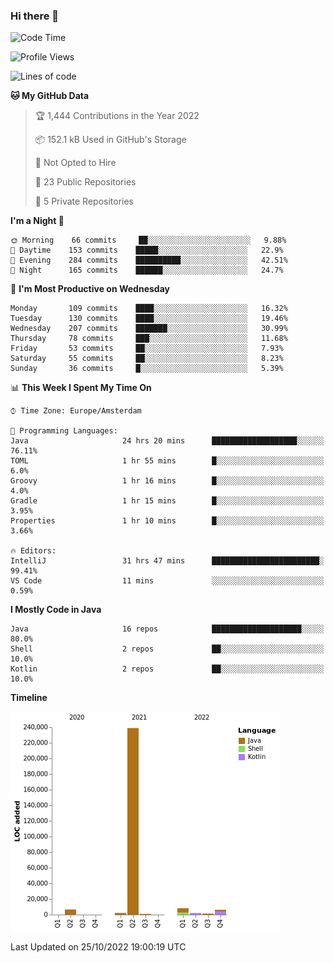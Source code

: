 ### Hi there 👋


<!--START_SECTION:waka-->
![Code Time](http://img.shields.io/badge/Code%20Time-2%2C563%20hrs%2022%20mins-blue)

![Profile Views](http://img.shields.io/badge/Profile%20Views-0-blue)

![Lines of code](https://img.shields.io/badge/From%20Hello%20World%20I%27ve%20Written-266%20Thousand%20lines%20of%20code-blue)

**🐱 My GitHub Data** 

> 🏆 1,444 Contributions in the Year 2022
 > 
> 📦 152.1 kB Used in GitHub's Storage 
 > 
> 🚫 Not Opted to Hire
 > 
> 📜 23 Public Repositories 
 > 
> 🔑 5 Private Repositories  
 > 
**I'm a Night 🦉** 

```text
🌞 Morning    66 commits     ██░░░░░░░░░░░░░░░░░░░░░░░   9.88% 
🌆 Daytime    153 commits    █████░░░░░░░░░░░░░░░░░░░░   22.9% 
🌃 Evening    284 commits    ██████████░░░░░░░░░░░░░░░   42.51% 
🌙 Night      165 commits    ██████░░░░░░░░░░░░░░░░░░░   24.7%

```
📅 **I'm Most Productive on Wednesday** 

```text
Monday       109 commits    ████░░░░░░░░░░░░░░░░░░░░░   16.32% 
Tuesday      130 commits    ████░░░░░░░░░░░░░░░░░░░░░   19.46% 
Wednesday    207 commits    ███████░░░░░░░░░░░░░░░░░░   30.99% 
Thursday     78 commits     ███░░░░░░░░░░░░░░░░░░░░░░   11.68% 
Friday       53 commits     ██░░░░░░░░░░░░░░░░░░░░░░░   7.93% 
Saturday     55 commits     ██░░░░░░░░░░░░░░░░░░░░░░░   8.23% 
Sunday       36 commits     █░░░░░░░░░░░░░░░░░░░░░░░░   5.39%

```


📊 **This Week I Spent My Time On** 

```text
⌚︎ Time Zone: Europe/Amsterdam

💬 Programming Languages: 
Java                     24 hrs 20 mins      ███████████████████░░░░░░   76.11% 
TOML                     1 hr 55 mins        █░░░░░░░░░░░░░░░░░░░░░░░░   6.0% 
Groovy                   1 hr 16 mins        █░░░░░░░░░░░░░░░░░░░░░░░░   4.0% 
Gradle                   1 hr 15 mins        █░░░░░░░░░░░░░░░░░░░░░░░░   3.95% 
Properties               1 hr 10 mins        █░░░░░░░░░░░░░░░░░░░░░░░░   3.66%

🔥 Editors: 
IntelliJ                 31 hrs 47 mins      ████████████████████████░   99.41% 
VS Code                  11 mins             ░░░░░░░░░░░░░░░░░░░░░░░░░   0.59%

```

**I Mostly Code in Java** 

```text
Java                     16 repos            ████████████████████░░░░░   80.0% 
Shell                    2 repos             ██░░░░░░░░░░░░░░░░░░░░░░░   10.0% 
Kotlin                   2 repos             ██░░░░░░░░░░░░░░░░░░░░░░░   10.0%

```


**Timeline**

![Chart not found](https://raw.githubusercontent.com/powercasgamer/powercasgamer/master/charts/bar_graph.png) 


 Last Updated on 25/10/2022 19:00:19 UTC
<!--END_SECTION:waka-->
